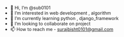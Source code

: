 - 👋 Hi, I’m @sub0101
- 👀 I’m interested in web development , algorithm
- 🌱 I’m currently learning python , django_framework
- 💞️ I’m looking to collaborate on project
- 📫 How to reach me - surajbisht0101@gmail.com

<!---
sub0101/sub0101 is a ✨ special ✨ repository because its `README.md` (this file) appears on your GitHub profile.
You can click the Preview link to take a look at your changes.
--->
